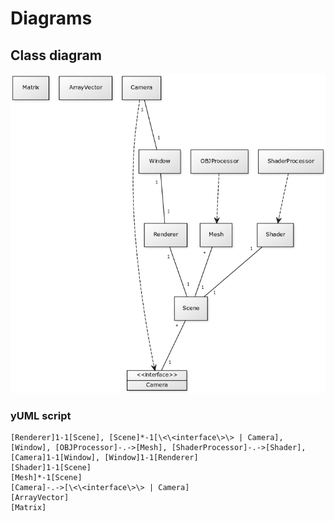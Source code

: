 # Diagrams

## Class diagram
![Class diagram](img/classdiagram.png)

### yUML script
```
[Renderer]1-1[Scene], [Scene]*-1[\<\<interface\>\> | Camera], [Window], [OBJProcessor]-.->[Mesh], [ShaderProcessor]-.->[Shader], [Camera]1-1[Window], [Window]1-1[Renderer]
[Shader]1-1[Scene]
[Mesh]*-1[Scene]
[Camera]-.->[\<\<interface\>\> | Camera]
[ArrayVector]
[Matrix]
```
